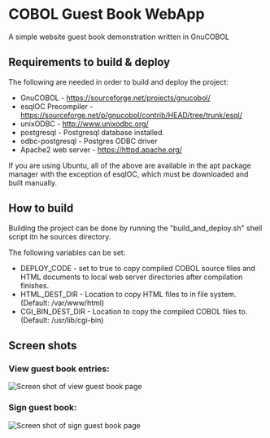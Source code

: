 # COBOL Guest Book WebApp
A simple website guest book demonstration written in GnuCOBOL

## Requirements to build & deploy
The following are needed in order to build and deploy the project:
* GnuCOBOL - https://sourceforge.net/projects/gnucobol/
* esqlOC Precompiler - https://sourceforge.net/p/gnucobol/contrib/HEAD/tree/trunk/esql/
* unixODBC - http://www.unixodbc.org/
* postgresql - Postgresql database installed.
* odbc-postgresql - Postgres ODBC driver
* Apache2 web server - https://httpd.apache.org/

If you are using Ubuntu, all of the above are available in the apt package manager
with the exception of esqlOC, which must be downloaded and built manually.

## How to build
Building the project can be done by running the "build_and_deploy.sh" shell
script itn he sources directory.

The following variables can be set:
* DEPLOY_CODE - set to true to copy compiled COBOL source files and HTML documents to local web server directories after compilation finishes.
* HTML_DEST_DIR - Location to copy HTML files to in file system. (Default: /var/www/html)
* CGI_BIN_DEST_DIR - Location to copy the compiled COBOL files to. (Default: /usr/lib/cgi-bin)

## Screen shots

### View guest book entries:
![Screen shot of view guest book page](https://i.imgur.com/jELUInT.png)

### Sign guest book:
![Screen shot of sign guest book page](https://i.imgur.com/jVeQdD5.png)
